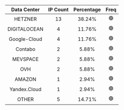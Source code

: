 | Data Center | IP Count | Percentage | Freq |
|:------------:|:--------:|:-----------:|:-----:|
| HETZNER | 13 | 38.24% | 🟢 |
| DIGITALOCEAN | 4 | 11.76% | 🟢 |
| Google-Cloud | 4 | 11.76% | 🟢 |
| Contabo | 2 | 5.88% | 🟢 |
| MEVSPACE | 2 | 5.88% | 🟢 |
| OVH | 2 | 5.88% | 🟢 |
| AMAZON | 1 | 2.94% | 🟢 |
| Yandex.Cloud | 1 | 2.94% | 🟢 |
| OTHER | 5 | 14.71% | 🟢 |